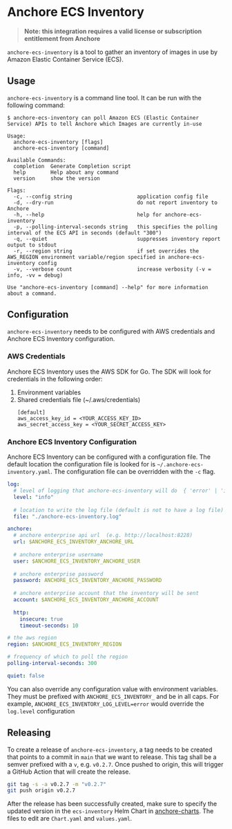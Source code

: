 # Anchore ECS Inventory

> **Note: this integration requires a valid license or subscription entitlement from Anchore**

`anchore-ecs-inventory` is a tool to gather an inventory of images in use by
Amazon Elastic Container Service (ECS).

## Usage

`anchore-ecs-inventory` is a command line tool. It can be run with the following
command:

```
$ anchore-ecs-inventory can poll Amazon ECS (Elastic Container Service) APIs to tell Anchore which Images are currently in-use

Usage:
  anchore-ecs-inventory [flags]
  anchore-ecs-inventory [command]

Available Commands:
  completion  Generate Completion script
  help        Help about any command
  version     show the version

Flags:
  -c, --config string                     application config file
  -d, --dry-run                           do not report inventory to Anchore
  -h, --help                              help for anchore-ecs-inventory
  -p, --polling-interval-seconds string   this specifies the polling interval of the ECS API in seconds (default "300")
  -q, --quiet                             suppresses inventory report output to stdout
  -r, --region string                     if set overrides the AWS_REGION environment variable/region specified in anchore-ecs-inventory config
  -v, --verbose count                     increase verbosity (-v = info, -vv = debug)

Use "anchore-ecs-inventory [command] --help" for more information about a command. 
```

## Configuration

`anchore-ecs-inventory` needs to be configured with AWS credentials and Anchore
ECS Inventory configuration.

### AWS Credentials

Anchore ECS Inventory uses the AWS SDK for Go. The SDK will look for credentials
in the following order:

1. Environment variables
2. Shared credentials file (~/.aws/credentials)
   ```
   [default]
   aws_access_key_id = <YOUR_ACCESS_KEY_ID>
   aws_secret_access_key = <YOUR_SECRET_ACCESS_KEY>
   ```

### Anchore ECS Inventory Configuration

Anchore ECS Inventory can be configured with a configuration file. The default
location the configuration file is looked for is
`~/.anchore-ecs-inventory.yaml`. The configuration file can be overridden
with the `-c` flag.

```yaml
log:
  # level of logging that anchore-ecs-inventory will do  { 'error' | 'info' | 'debug }
  level: "info"
  
  # location to write the log file (default is not to have a log file)
  file: "./anchore-ecs-inventory.log"

anchore:
  # anchore enterprise api url  (e.g. http://localhost:8228)
  url: $ANCHORE_ECS_INVENTORY_ANCHORE_URL
  
  # anchore enterprise username
  user: $ANCHORE_ECS_INVENTORY_ANCHORE_USER 
  
  # anchore enterprise password
  password: ANCHORE_ECS_INVENTORY_ANCHORE_PASSWORD
  
  # anchore enterprise account that the inventory will be sent
  account: $ANCHORE_ECS_INVENTORY_ANCHORE_ACCOUNT
  
  http:
    insecure: true
    timeout-seconds: 10

# the aws region
region: $ANCHORE_ECS_INVENTORY_REGION

# frequency of which to poll the region
polling-interval-seconds: 300

quiet: false
```

You can also override any configuration value with environment variables. They
must be prefixed with `ANCHORE_ECS_INVENTORY_` and be in all caps. For example,
`ANCHORE_ECS_INVENTORY_LOG_LEVEL=error` would override the `log.level`
configuration

## Releasing
To create a release of `anchore-ecs-inventory`, a tag needs to be created that points to a commit in `main`
that we want to release. This tag shall be a semver prefixed with a `v`, e.g. `v0.2.7`.
Once pushed to origin, this will trigger a GitHub Action that will create the release.

```sh
git tag -s -a v0.2.7 -m "v0.2.7"
git push origin v0.2.7
```

After the release has been successfully created, make sure to specify the updated version
in the `ecs-inventory` Helm Chart in [anchore-charts](https://github.com/anchore/anchore-charts). 
The files to edit are `Chart.yaml` and `values.yaml`.
